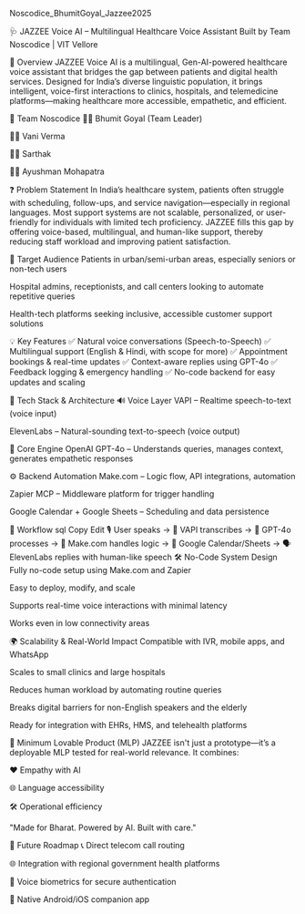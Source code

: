 Noscodice_BhumitGoyal_Jazzee2025

🩺 JAZZEE Voice AI – Multilingual Healthcare Voice Assistant
Built by Team Noscodice | VIT Vellore

🚀 Overview
JAZZEE Voice AI is a multilingual, Gen-AI-powered healthcare voice assistant that bridges the gap between patients and digital health services. Designed for India’s diverse linguistic population, it brings intelligent, voice-first interactions to clinics, hospitals, and telemedicine platforms—making healthcare more accessible, empathetic, and efficient.

👥 Team Noscodice
👨‍💻 Bhumit Goyal (Team Leader)

👩‍💻 Vani Verma

👨‍💻 Sarthak

👨‍💻 Ayushman Mohapatra

❓ Problem Statement
In India’s healthcare system, patients often struggle with scheduling, follow-ups, and service navigation—especially in regional languages. Most support systems are not scalable, personalized, or user-friendly for individuals with limited tech proficiency. JAZZEE fills this gap by offering voice-based, multilingual, and human-like support, thereby reducing staff workload and improving patient satisfaction.

🎯 Target Audience
Patients in urban/semi-urban areas, especially seniors or non-tech users

Hospital admins, receptionists, and call centers looking to automate repetitive queries

Health-tech platforms seeking inclusive, accessible customer support solutions

💡 Key Features
✅ Natural voice conversations (Speech-to-Speech)
✅ Multilingual support (English & Hindi, with scope for more)
✅ Appointment bookings & real-time updates
✅ Context-aware replies using GPT-4o
✅ Feedback logging & emergency handling
✅ No-code backend for easy updates and scaling

🧠 Tech Stack & Architecture
🔊 Voice Layer
VAPI – Realtime speech-to-text (voice input)

ElevenLabs – Natural-sounding text-to-speech (voice output)

🧠 Core Engine
OpenAI GPT-4o – Understands queries, manages context, generates empathetic responses

⚙️ Backend Automation
Make.com – Logic flow, API integrations, automation

Zapier MCP – Middleware platform for trigger handling

Google Calendar + Google Sheets – Scheduling and data persistence

🔁 Workflow
sql
Copy
Edit
🎙️ User speaks → 📝 VAPI transcribes → 🧠 GPT-4o processes → 
🔁 Make.com handles logic → 📅 Google Calendar/Sheets → 
🗣️ ElevenLabs replies with human-like speech
🛠️ No-Code System Design
Fully no-code setup using Make.com and Zapier

Easy to deploy, modify, and scale

Supports real-time voice interactions with minimal latency

Works even in low connectivity areas

🌍 Scalability & Real-World Impact
Compatible with IVR, mobile apps, and WhatsApp

Scales to small clinics and large hospitals

Reduces human workload by automating routine queries

Breaks digital barriers for non-English speakers and the elderly

Ready for integration with EHRs, HMS, and telehealth platforms

🌱 Minimum Lovable Product (MLP)
JAZZEE isn't just a prototype—it’s a deployable MLP tested for real-world relevance.
It combines:

❤️ Empathy with AI

🌐 Language accessibility

🛠️ Operational efficiency

"Made for Bharat. Powered by AI. Built with care."

📌 Future Roadmap
📞 Direct telecom call routing

🌐 Integration with regional government health platforms

🧬 Voice biometrics for secure authentication

📱 Native Android/iOS companion app
